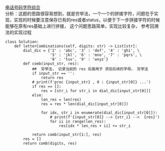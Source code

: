 [电话号码字符组合](https://leetcode-cn.com/problems/letter-combinations-of-a-phone-number/)     
分析：这题的思路很容易想到，就是穷举法，一个一个的拼接字符，问题在于实现，实现的时候要注意保存已有的res或者status，以便于下一步拼接字符的时候能够在原有res基础上进行拼接， 这个问题思路简单，实现比较复杂， 参考回溯法的实现过程    
```python3
class Solution:
    def letterCombinations(self, digits: str) -> List[str]:
        dial_dic = {'2' : 'abc', '3' : 'def', '4' : 'ghi', \
                    '5' : 'jkl', '6' : 'mno', '7' : 'pqrs', \
                    '8' : 'tuv', '9' : 'wxyz'}
        def comb(input_str, res):
            ##  穷举法， 记录当前的 res 后面用于 添加后续的字母， 穷举法
            if input_str == '':
                return res
            # print(f'proc {input_str} , 0 : {input_str[0]} ...')
            if res == []:
                res = [str_i for str_i in dial_dic[input_str[0]]]
            else:
                len_res = len(res)
                res = res * len(dial_dic[input_str[0]])

                for idx, str_i in enumerate(dial_dic[input_str[0]]):
                    # print(f'{input_str[0]} --> {str_i} -->  {res}')
                    for ii in range(len_res):
                        res[idx * len_res + ii] += str_i
                
            return comb(input_str[1:], res)
        res = []
        return comb(digits, res)


```
